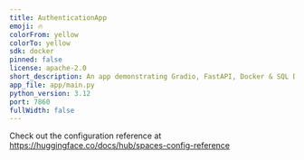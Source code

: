 ```yaml
---
title: AuthenticationApp
emoji: 🔥
colorFrom: yellow
colorTo: yellow
sdk: docker
pinned: false
license: apache-2.0
short_description: An app demonstrating Gradio, FastAPI, Docker & SQL DB
app_file: app/main.py
python_version: 3.12
port: 7860
fullWidth: false
---
```


Check out the configuration reference at https://huggingface.co/docs/hub/spaces-config-reference


